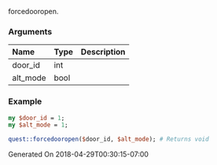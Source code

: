 forcedooropen.
### Arguments
**Name**|**Type**|**Description**
:---|:---|:---
door_id|int|
alt_mode|bool|

### Example

```perl
my $door_id = 1;
my $alt_mode = 1;

quest::forcedooropen($door_id, $alt_mode); # Returns void
```


Generated On 2018-04-29T00:30:15-07:00